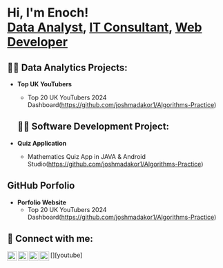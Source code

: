 <h1>Hi, I'm Enoch! <br/><a href=>Data Analyst</a>, <a href=>IT Consultant</a>, <a href=>Web Developer</a></h1>

<h2>👨‍💻 Data Analytics Projects:</h2>

- <b>Top UK YouTubers</b>
  - Top 20 UK YouTubers 2024 Dashboard(https://github.com/joshmadakor1/Algorithms-Practice)

 
  <h2>👨‍💻 Software Development Project:</h2>

- <b>Quiz Application</b>
  - Mathematics Quiz App in JAVA & Android Studio(https://github.com/joshmadakor1/Algorithms-Practice)

<h2>GitHub Porfolio</h2>

- <b>Porfolio Website</b>
  - Top 20 UK YouTubers 2024 Dashboard(https://github.com/joshmadakor1/Algorithms-Practice)


<h2> 🤳 Connect with me:</h2>

[<img align="left" alt="JoshMadakor | YouTube" width="22px" src="https://cdn.jsdelivr.net/npm/simple-icons@v3/icons/youtube.svg" />][youtube]
[<img align="left" alt="JoshMadakor | Twitter" width="22px" src="https://cdn.jsdelivr.net/npm/simple-icons@v3/icons/twitter.svg" />][twitter]
[<img align="left" alt="JoshMadakor | LinkedIn" width="22px" src="https://cdn.jsdelivr.net/npm/simple-icons@v3/icons/linkedin.svg" />][linkedin]
[<img align="left" alt="JoshMadakor | Instagram" width="22px" src="https://cdn.jsdelivr.net/npm/simple-icons@v3/icons/instagram.svg" />][instagram]

[twitter]: https://twitter.com/joshmadakor
[instagram]: https://www.instagram.com/henock_ad/
[linkedin]: https://www.linkedin.com/in/mradjetey00/

<!--
**joshmadakor1/joshmadakor1** is a ✨ _special_ ✨ repository because its `README.md` (this file) appears on your GitHub profile.

Here are some ideas to get you started:

- 🔭 I’m currently working on ...
- 🌱 I’m currently learning ...
- 👯 I’m looking to collaborate on ...
- 🤔 I’m looking for help with ...
- 💬 Ask me about ...
- 📫 How to reach me: ...
- 😄 Pronouns: ...
- ⚡ Fun fact: ...
-->
